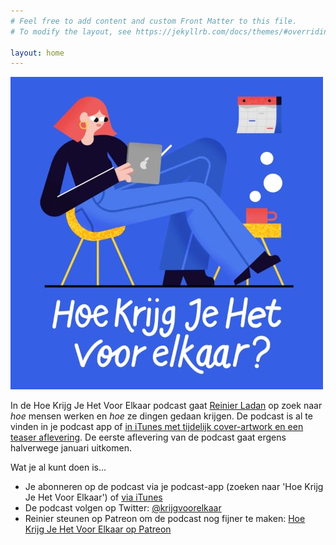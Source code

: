 ```yaml
---
# Feel free to add content and custom Front Matter to this file.
# To modify the layout, see https://jekyllrb.com/docs/themes/#overriding-theme-defaults

layout: home
---
```


<div class="cover-artwork">
  <img src="/assets/images/HKJHVEK-500px.jpg">
</div>

In de Hoe Krijg Je Het Voor Elkaar podcast gaat [Reinier Ladan](https://reinier.io) op zoek naar _hoe_ mensen werken en _hoe_ ze dingen gedaan krijgen. De podcast is al te vinden in je podcast app of [in iTunes met tijdelijk cover-artwork en een teaser aflevering](https://itunes.apple.com/nl/podcast/hoe-krijg-je-het-voor-elkaar/id1446011449?l=nl). De eerste aflevering van de podcast gaat ergens halverwege januari uitkomen.

Wat je al kunt doen is…

- Je abonneren op de podcast via je podcast-app (zoeken naar 'Hoe Krijg Je Het Voor Elkaar') of [via iTunes](https://itunes.apple.com/nl/podcast/hoe-krijg-je-het-voor-elkaar/id1446011449?l=nl)
- De podcast volgen op Twitter: [@krijgvoorelkaar](https://twitter.com/krijgvoorelkaar)
- Reinier steunen op Patreon om de podcast nog fijner te maken: [Hoe Krijg Je Het Voor Elkaar op Patreon](http://patreon.com/reinier)
